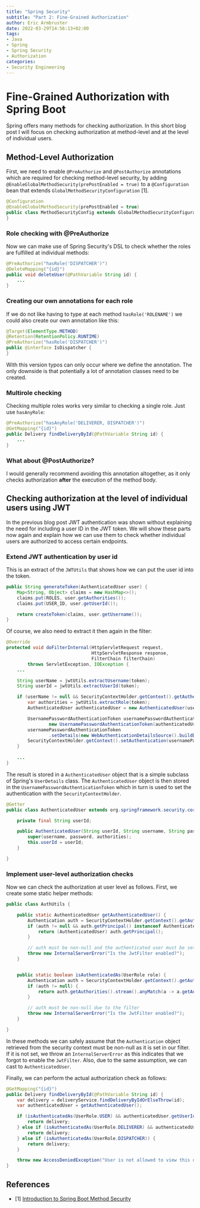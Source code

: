 ```yaml
---
title: "Spring Security"
subtitle: "Part 2: Fine-Grained Authorization"
author: Eric Armbruster
date: 2022-03-29T14:56:13+02:00
tags: 
- Java
- Spring
- Spring Security
- Authorization
categories:
- Security Engineering
---
```


# Fine-Grained Authorization with Spring Boot

Spring offers many methods for checking authorization. In this short blog post I will focus on 
checking authorization at method-level and at the level of individual users.

## Method-Level Authorization

First, we need to enable `@PreAuthorize` and `@PostAuthorize` 
annotations which are required for checking method-level security, by adding `@EnableGlobalMethodSecurity(prePostEnabled = true)` to a `@Configuration` bean that extends `GlobalMethodSecurityConfiguration` [1].

```Java
@Configuration
@EnableGlobalMethodSecurity(prePostEnabled = true)
public class MethodSecurityConfig extends GlobalMethodSecurityConfiguration {
}
```

### Role checking with @PreAuthorize

Now we can make use of Spring Security's DSL to check whether the roles are fulfilled at individual methods:

```Java
@PreAuthorize("hasRole('DISPATCHER')")
@DeleteMapping("{id}")
public void deleteUser(@PathVariable String id) {
    ...
}
```

### Creating our own annotations for each role

If we do not like having to type at each method `hasRole('ROLENAME')` we could also create our own annotation like this:

```Java
@Target(ElementType.METHOD)
@Retention(RetentionPolicy.RUNTIME)
@PreAuthorize("hasRole('DISPATCHER')")
public @interface IsDispatcher {
}
```

With this version typos can only occur where we define the annotation. The only downside is that potentially a lot of annotation classes need to be created.

### Multirole checking

Checking multiple roles works very similar to checking a single role. Just use `hasAnyRole`:

```Java
@PreAuthorize("hasAnyRole('DELIVERER, DISPATCHER')")
@GetMapping("{id}")
public Delivery findDeliveryById(@PathVariable String id) {
    ...
}
```

### What about @PostAuthorize?

I would generally recommend avoiding this annotation altogether, as it only checks authorization **after** the execution of the method body.

## Checking authorization at the level of individual users using JWT

In the previous blog post JWT authentication was shown without explaining the need for including a user ID in the JWT token. We will show these parts now again and explain how we can use them to check whether individual users are authorized to access certain endpoints.

### Extend JWT authentication by user id

This is an extract of the `JWTUtils` that shows how we can put the user id into the token.

```Java
public String generateToken(AuthenticatedUser user) {
    Map<String, Object> claims = new HashMap<>();
    claims.put(ROLES, user.getAuthorities());
    claims.put(USER_ID, user.getUserId());

    return createToken(claims, user.getUsername());
}
```

Of course, we also need to extract it then again in the filter:

```Java
@Override
protected void doFilterInternal(HttpServletRequest request,
                                HttpServletResponse response,
                                FilterChain filterChain)
        throws ServletException, IOException {
    ...

    String userName = jwtUtils.extractUsername(token);
    String userId = jwtUtils.extractUserId(token);

    if (userName != null && SecurityContextHolder.getContext().getAuthentication() == null) {
        var authorities = jwtUtils.extractRole(token);
        AuthenticatedUser authenticatedUser = new AuthenticatedUser(userId, userName, "", authorities);

        UsernamePasswordAuthenticationToken usernamePasswordAuthenticationToken =
                new UsernamePasswordAuthenticationToken(authenticatedUser, null, authorities);
        usernamePasswordAuthenticationToken
                .setDetails(new WebAuthenticationDetailsSource().buildDetails(request));
        SecurityContextHolder.getContext().setAuthentication(usernamePasswordAuthenticationToken);
    }
    
    ...
}
```

The result is stored in a `AuthenticatedUser` object that is a simple subclass of Spring's `UserDetails` class.
The `AuthenticatedUser` object is then stored in the `UsernamePasswordAuthenticationToken` which in turn is used to 
set the authentication with the `SecurityContextHolder`.


```Java
@Getter
public class AuthenticatedUser extends org.springframework.security.core.userdetails.User {

    private final String userId;

    public AuthenticatedUser(String userId, String username, String password, Collection<? extends GrantedAuthority> authorities) {
        super(username, password, authorities);
        this.userId = userId;
    }

}
```

### Implement user-level authorization checks

Now we can check the authorization at user level as follows. First, we create some static helper methods:

```Java
public class AuthUtils {

    public static AuthenticatedUser getAuthenticatedUser() {
        Authentication auth = SecurityContextHolder.getContext().getAuthentication();
        if (auth != null && auth.getPrincipal() instanceof AuthenticatedUser) {
            return (AuthenticatedUser) auth.getPrincipal();
        }

        // auth must be non-null and the authenticated user must be set due to the filter
        throw new InternalServerError("Is the JwtFilter enabled?");
    }


    public static boolean isAuthenticatedAs(UserRole role) {
        Authentication auth = SecurityContextHolder.getContext().getAuthentication();
        if (auth != null) {
            return auth.getAuthorities().stream().anyMatch(a -> a.getAuthority().equals("ROLE_" + role.name()));
        }

        // auth must be non-null due to the filter
        throw new InternalServerError("Is the JwtFilter enabled?");
    }

}
```

In these methods we can safely assume that the `Authentication` object retrieved from the security context must be non-null as it is set in our filter. If it is not set, we throw an `InternalServerError` as this indicates that we forgot to enable the `JwtFilter`.
Also, due to the same assumption, we can cast to `AuthenticatedUser`.

Finally, we can perform the actual authorization check as follows:

```Java
@GetMapping("{id}")
public Delivery findDeliveryById(@PathVariable String id) {
    var delivery = deliveryService.findDeliveryByIdOrElseThrow(id);
    var authenticatedUser = getAuthenticatedUser();

    if (isAuthenticatedAs(UserRole.USER) && authenticatedUser.getUserId().equals(delivery.getTargetCustomer())) {
        return delivery;
    } else if (isAuthenticatedAs(UserRole.DELIVERER) && authenticatedUser.getUserId().equals(delivery.getDeliverer())) {
        return delivery;
    } else if (isAuthenticatedAs(UserRole.DISPATCHER)) {
        return delivery;
    }

    throw new AccessDeniedException("User is not allowed to view this delivery");
}
```

## References

- [1] [Introduction to Spring Boot Method Security](https://www.baeldung.com/spring-security-method-security)